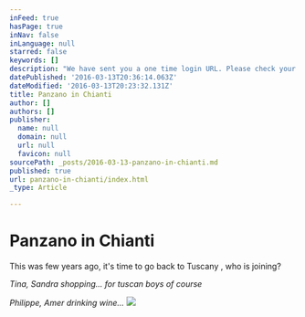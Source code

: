 ```yaml
---
inFeed: true
hasPage: true
inNav: false
inLanguage: null
starred: false
keywords: []
description: "We have sent you a one time login URL. Please check your mailbox. Check your inbox or spam folder again in a few minutes if it hasn't arrived."
datePublished: '2016-03-13T20:36:14.063Z'
dateModified: '2016-03-13T20:23:32.131Z'
title: Panzano in Chianti
author: []
authors: []
publisher:
  name: null
  domain: null
  url: null
  favicon: null
sourcePath: _posts/2016-03-13-panzano-in-chianti.md
published: true
url: panzano-in-chianti/index.html
_type: Article

---
```

# Panzano in Chianti

This was few years ago, it's time to go back to Tuscany , who is joining?

_Tina, Sandra shopping... for tuscan boys of course_

_Philippe, Amer drinking wine..._
![](https://the-grid-user-content.s3-us-west-2.amazonaws.com/648306e7-e37c-463c-9fd9-326755bd4d1a.jpg)